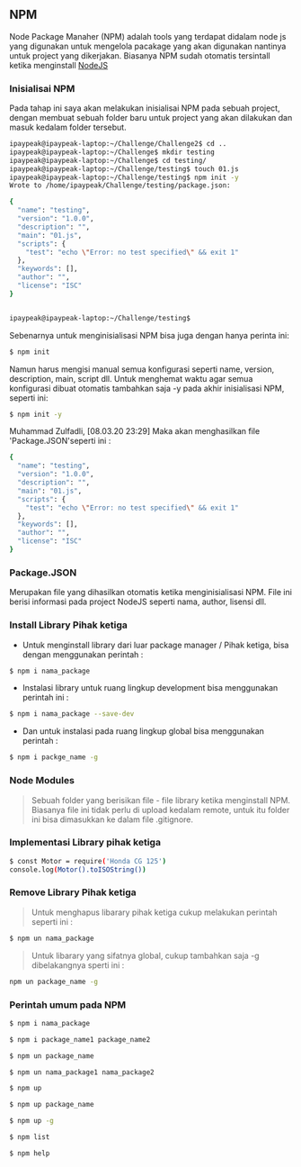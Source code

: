 ## NPM
Node Package Manaher (NPM) adalah tools yang terdapat didalam node js yang digunakan untuk mengelola pacakage yang akan digunakan nantinya untuk project yang dikerjakan. Biasanya NPM sudah otomatis tersintall ketika menginstall [NodeJS](https://nodejs.org/en/)

### Inisialisai NPM
Pada tahap ini saya akan melakukan inisialisai NPM pada sebuah project, dengan membuat sebuah folder baru untuk project yang akan dilakukan dan masuk kedalam folder tersebut. 

````sh
ipaypeak@ipaypeak-laptop:~/Challenge/Challenge2$ cd ..
ipaypeak@ipaypeak-laptop:~/Challenge$ mkdir testing
ipaypeak@ipaypeak-laptop:~/Challenge$ cd testing/
ipaypeak@ipaypeak-laptop:~/Challenge/testing$ touch 01.js
ipaypeak@ipaypeak-laptop:~/Challenge/testing$ npm init -y
Wrote to /home/ipaypeak/Challenge/testing/package.json:

{
  "name": "testing",
  "version": "1.0.0",
  "description": "",
  "main": "01.js",
  "scripts": {
    "test": "echo \"Error: no test specified\" && exit 1"
  },
  "keywords": [],
  "author": "",
  "license": "ISC"
}


ipaypeak@ipaypeak-laptop:~/Challenge/testing$ 
````

Sebenarnya untuk menginisialisasi NPM bisa juga dengan hanya perinta ini:
````sh
$ npm init
````
Namun harus mengisi manual semua konfigurasi seperti name, version, description, main, script dll. Untuk menghemat waktu agar semua konfigurasi dibuat otomatis tambahkan saja -y pada akhir inisialisasi NPM, seperti ini: 
````sh
$ npm init -y
````

Muhammad Zulfadli, [08.03.20 23:29]
Maka akan menghasilkan file 'Package.JSON'seperti ini : 
````sh
{
  "name": "testing",
  "version": "1.0.0",
  "description": "",
  "main": "01.js",
  "scripts": {
    "test": "echo \"Error: no test specified\" && exit 1"
  },
  "keywords": [],
  "author": "",
  "license": "ISC"
}
````

### Package.JSON
Merupakan file yang dihasilkan otomatis ketika menginisialisasi NPM. File ini berisi informasi pada project NodeJS seperti nama, author, lisensi dll.

### Install Library Pihak ketiga
- Untuk menginstall library dari luar package manager / Pihak ketiga, bisa dengan menggunakan perintah :
````sh
$ npm i nama_package
````

- Instalasi library untuk ruang lingkup development bisa menggunakan perintah ini :
````sh
$ npm i nama_package --save-dev
````

- Dan untuk instalasi pada ruang lingkup global bisa menggunakan perintah :
````sh
$ npm i packge_name -g
````

### Node Modules
> Sebuah folder yang berisikan file - file library ketika menginstall NPM. Biasanya file ini tidak perlu di upload kedalam remote, untuk itu folder ini bisa dimasukkan ke dalam file .gitignore.

### Implementasi Library pihak ketiga
````sh
$ const Motor = require('Honda CG 125')
console.log(Motor().toISOString())
````

### Remove Library Pihak ketiga
> Untuk menghapus libarary pihak ketiga cukup melakukan perintah seperti ini : 
````sh
$ npm un nama_package
````

> Untuk libarary yang sifatnya global, cukup tambahkan saja -g dibelakangnya sperti ini :
````sh
npm un package_name -g
````

### Perintah umum pada NPM
````sh 
$ npm i nama_package
````
````sh
$ npm i package_name1 package_name2
````

````sh
$ npm un package_name
```` 

````sh
$ npm un nama_package1 nama_package2
````

````sh 
$ npm up
````

````sh
$ npm up package_name
````

````sh
$ npm up -g
````

````sh
$ npm list
````

````sh 
$ npm help
````